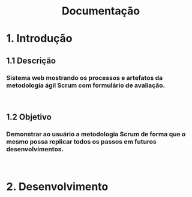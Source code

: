 <h1 align="center">Documentação</h1>
<h1>1. Introdução </h1>


<h2>1.1	Descrição</h2>

<h3>Sistema web mostrando os processos e artefatos da metodologia ágil Scrum com formulário de avaliação.</h3>
<br>
<h2>1.2	Objetivo</h2>
<h3>Demonstrar ao usuário a metodologia Scrum de forma que o mesmo possa replicar todos os passos em futuros desenvolvimentos.</h3>
<br>
<h1>2. Desenvolvimento </h1>
